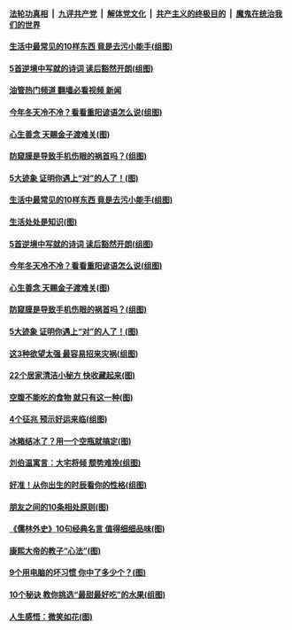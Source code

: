 ####  [法轮功真相](../../../../basic/blob/master/README.md?t=10060031) &nbsp;|&nbsp; [九评共产党](../../../../9ping.md/blob/master/README.md?t=10060031) &nbsp;|&nbsp; [解体党文化](../../../../jtdwh.md/blob/master/README.md?t=10060031)  &nbsp;|&nbsp; [共产主义的终极目的](../../../../gczydzjmd.md/blob/master/README.md?t=10060031) &nbsp;|&nbsp; [魔鬼在统治我们的世界](../../../../mgztzwmdsj.md/blob/master/README.md?t=10060031) 

#### [生活中最常见的10样东西 竟是去污小能手(组图)](../pages/p8/1018331.md?t=10060031) 

#### [5首逆境中写就的诗词 读后豁然开朗(组图)](../pages/p8/1018300.md?t=10060031) 

#### [油管热门频道 翻墙必看视频 新闻](http://209.250.226.216:81/youtube.html?10060031)

#### [今年冬天冷不冷？看看重阳谚语怎么说(组图)](../pages/p8/1018234.md?t=10060031) 

#### [心生善念 天赐金子渡难关(图)](../pages/p8/1018166.md?t=10060031) 

#### [防窥膜是导致手机伤眼的祸首吗？(组图)](../pages/p8/1018133.md?t=10060031) 

#### [5大迹象 证明你遇上“对”的人了！(图)](../pages/p8/1018158.md?t=10060031) 

#### [生活中最常见的10样东西 竟是去污小能手(组图)](../pages/p8/1018331.md?t=10060031) 

#### [生活处处是知识(图)](../pages/p8/1018261.md?t=10060031) 

#### [5首逆境中写就的诗词 读后豁然开朗(组图)](../pages/p8/1018300.md?t=10060031) 

#### [今年冬天冷不冷？看看重阳谚语怎么说(组图)](../pages/p8/1018234.md?t=10060031) 

#### [心生善念 天赐金子渡难关(图)](../pages/p8/1018166.md?t=10060031) 

#### [防窥膜是导致手机伤眼的祸首吗？(组图)](../pages/p8/1018133.md?t=10060031) 

#### [5大迹象 证明你遇上“对”的人了！(图)](../pages/p8/1018158.md?t=10060031) 

#### [这3种欲望太强 最容易招来灾祸(组图)](../pages/p8/1017680.md?t=10060031) 

#### [22个居家清洁小秘方 快收藏起来(图)](../pages/p8/1018078.md?t=10060031) 

#### [空腹不能吃的食物 就只有这一种(图)](../pages/p8/1017683.md?t=10060031) 

#### [4个征兆 预示好运来临(组图)](../pages/p8/1018058.md?t=10060031) 

#### [冰箱结冰了？用一个空瓶就搞定(图)](../pages/p8/1018076.md?t=10060031) 

#### [刘伯温寓言：大宅将倾 颓势难挽(组图)](../pages/p8/1017983.md?t=10060031) 

#### [好准！从你出生的时辰看你的性格(组图)](../pages/p8/1018033.md?t=10060031) 

#### [朋友之间的10条相处原则(图)](../pages/p8/1017977.md?t=10060031) 

#### [《儒林外史》10句经典名言 值得细细品味(图)](../pages/p8/1017946.md?t=10060031) 

#### [康熙大帝的教子“心法”(图)](../pages/p8/1017792.md?t=10060031) 

#### [9个用电脑的坏习惯 你中了多少个？(图)](../pages/p8/1017890.md?t=10060031) 

#### [10个秘诀 教你挑选“最甜最好吃”的水果(组图)](../pages/p8/1017849.md?t=10060031) 

#### [人生感悟：微笑如花(图)](../pages/p8/1017793.md?t=10060031) 

<img src='http://gfw-breaker.win/goodnews/indexes/p8.md' width='0px' height='0px'/>
